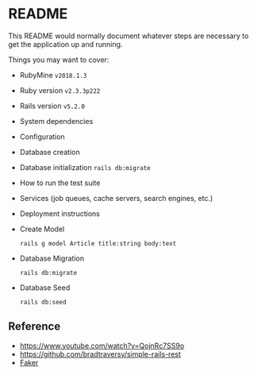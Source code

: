 # README

This README would normally document whatever steps are necessary to get the
application up and running.

Things you may want to cover:

* RubyMine `v2018.1.3`

* Ruby version `v2.3.3p222` 

* Rails version `v5.2.0`

* System dependencies

* Configuration

* Database creation

* Database initialization
    `rails db:migrate`

* How to run the test suite

* Services (job queues, cache servers, search engines, etc.)

* Deployment instructions

* Create Model

     `rails g model Article title:string body:text`
     
* Database Migration

     `rails db:migrate`
     
* Database Seed

     `rails db:seed`
     
     
## Reference

* https://www.youtube.com/watch?v=QojnRc7SS9o
* https://github.com/bradtraversy/simple-rails-rest
* [Faker](https://github.com/stympy/faker)

     
